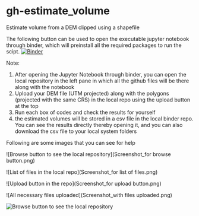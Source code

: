 # gh-estimate_volume
Estimate volume from a DEM clipped using a shapefile

The following button can be used to open the executable jupyter notebook through binder, which will preinstall all the required packages to run the scipt.
[![Binder](https://mybinder.org/badge_logo.svg)](https://mybinder.org/v2/gh/ramendra1990/gh-estimate_volume/main?labpath=estimate_vol_under_shapefile.ipynb)

Note:
1. After opening the Jupyter Notebook through binder, you can open the local repository in the left pane in which all the github files will be there along with the notebook
2. Upload your DEM file (UTM projected) along with the polygons (projected with the same CRS) in the local repo using the upload button at the top
3. Run each box of codes and check the results for yourself
4. the estimated volumes will be stored in a csv file in the local binder repo. You can see the results directly thereby opening it, and you can also download the csv file to your local system folders

Following are some images that you can see for help
 
![Browse button to see the local repository](Screenshot_for browse button.png)

![List of files in the local repo](Screenshot_for list of files.png)

![Upload button in the repo](Screenshot_for upload button.png)

![All necessary files uploaded](Screenshot_with files uploaded.png)






![Browse button to see the local repository](https://github.com/ramendra1990/gh-estimate_volume/assets/16746585/8e4e89df-e8f6-4917-bb0e-6fd915b6016e)



